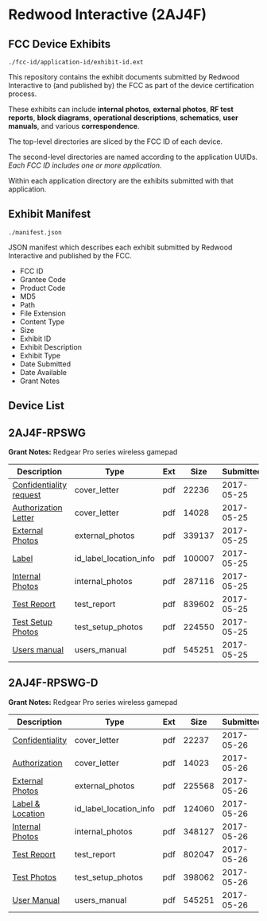 # Redwood Interactive (2AJ4F)
## FCC Device Exhibits

```
./fcc-id/application-id/exhibit-id.ext
```

This repository contains the exhibit documents submitted by Redwood Interactive to (and published by) the FCC as part of the device certification process.

These exhibits can include **internal photos**, **external photos**, **RF test reports**, **block diagrams**, **operational descriptions**, **schematics**, **user manuals**, and various **correspondence**.

The top-level directories are sliced by the FCC ID of each device.

The second-level directories are named according to the application UUIDs. *Each FCC ID includes one or more application.*

Within each application directory are the exhibits submitted with that application. 

## Exhibit Manifest

```
./manifest.json
```

JSON manifest which describes each exhibit submitted by Redwood Interactive and published by the FCC.

- FCC ID
- Grantee Code
- Product Code
- MD5
- Path
- File Extension
- Content Type
- Size
- Exhibit ID
- Exhibit Description
- Exhibit Type
- Date Submitted
- Date Available
- Grant Notes

## Device List
## 2AJ4F-RPSWG
**Grant Notes:** Redgear Pro series wireless gamepad

| Description | Type | Ext | Size | Submitted | Available |
| ----------- | ---- | --- | ---- | --------- | --------- |
| [Confidentiality request](2AJ4F-RPSWG/13d8a42840ee40f707a4cdfdf9991135/3402925.pdf) | cover_letter | pdf | 22236 | 2017-05-25 | 2017-05-25 |
| [Authorization Letter](2AJ4F-RPSWG/13d8a42840ee40f707a4cdfdf9991135/3402926.pdf) | cover_letter | pdf | 14028 | 2017-05-25 | 2017-05-25 |
| [External Photos](2AJ4F-RPSWG/13d8a42840ee40f707a4cdfdf9991135/3402920.pdf) | external_photos | pdf | 339137 | 2017-05-25 | 2017-08-16 |
| [Label](2AJ4F-RPSWG/13d8a42840ee40f707a4cdfdf9991135/3402927.pdf) | id_label_location_info | pdf | 100007 | 2017-05-25 | 2017-05-25 |
| [Internal Photos](2AJ4F-RPSWG/13d8a42840ee40f707a4cdfdf9991135/3402921.pdf) | internal_photos | pdf | 287116 | 2017-05-25 | 2017-08-16 |
| [Test Report](2AJ4F-RPSWG/13d8a42840ee40f707a4cdfdf9991135/3402924.pdf) | test_report | pdf | 839602 | 2017-05-25 | 2017-05-25 |
| [Test Setup Photos](2AJ4F-RPSWG/13d8a42840ee40f707a4cdfdf9991135/3402922.pdf) | test_setup_photos | pdf | 224550 | 2017-05-25 | 2017-08-16 |
| [Users manual](2AJ4F-RPSWG/13d8a42840ee40f707a4cdfdf9991135/3402923.pdf) | users_manual | pdf | 545251 | 2017-05-25 | 2017-08-16 |
## 2AJ4F-RPSWG-D
**Grant Notes:** Redgear Pro series wireless gamepad

| Description | Type | Ext | Size | Submitted | Available |
| ----------- | ---- | --- | ---- | --------- | --------- |
| [Confidentiality](2AJ4F-RPSWG-D/037c756be32b7c32e1e3e635e410e78b/3405712.pdf) | cover_letter | pdf | 22237 | 2017-05-26 | 2017-05-26 |
| [Authorization](2AJ4F-RPSWG-D/037c756be32b7c32e1e3e635e410e78b/3405714.pdf) | cover_letter | pdf | 14023 | 2017-05-26 | 2017-05-26 |
| [External Photos](2AJ4F-RPSWG-D/037c756be32b7c32e1e3e635e410e78b/3405709.pdf) | external_photos | pdf | 225568 | 2017-05-26 | 2017-11-22 |
| [Label & Location](2AJ4F-RPSWG-D/037c756be32b7c32e1e3e635e410e78b/3405713.pdf) | id_label_location_info | pdf | 124060 | 2017-05-26 | 2017-05-26 |
| [Internal Photos](2AJ4F-RPSWG-D/037c756be32b7c32e1e3e635e410e78b/3405710.pdf) | internal_photos | pdf | 348127 | 2017-05-26 | 2017-11-22 |
| [Test Report](2AJ4F-RPSWG-D/037c756be32b7c32e1e3e635e410e78b/3405715.pdf) | test_report | pdf | 802047 | 2017-05-26 | 2017-05-26 |
| [Test Photos](2AJ4F-RPSWG-D/037c756be32b7c32e1e3e635e410e78b/3405708.pdf) | test_setup_photos | pdf | 398062 | 2017-05-26 | 2017-11-22 |
| [User Manual](2AJ4F-RPSWG-D/037c756be32b7c32e1e3e635e410e78b/3402923.pdf) | users_manual | pdf | 545251 | 2017-05-26 | 2017-11-22 |
